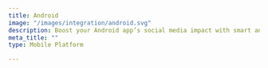 ```yaml
---
title: Android
image: "/images/integration/android.svg"
description: Boost your Android app’s social media impact with smart analytics and insights.
meta_title: ""
type: Mobile Platform

---
```

